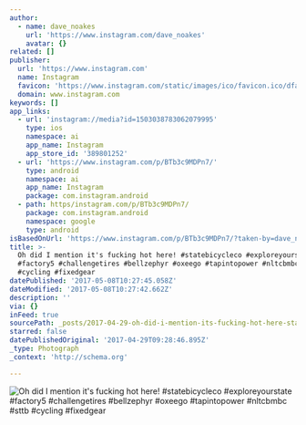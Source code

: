 ```yaml
---
author:
  - name: dave_noakes
    url: 'https://www.instagram.com/dave_noakes'
    avatar: {}
related: []
publisher:
  url: 'https://www.instagram.com'
  name: Instagram
  favicon: 'https://www.instagram.com/static/images/ico/favicon.ico/dfa85bb1fd63.ico'
  domain: www.instagram.com
keywords: []
app_links:
  - url: 'instagram://media?id=1503038783062079995'
    type: ios
    namespace: ai
    app_name: Instagram
    app_store_id: '389801252'
  - url: 'https://www.instagram.com/p/BTb3c9MDPn7/'
    type: android
    namespace: ai
    app_name: Instagram
    package: com.instagram.android
  - path: https/instagram.com/p/BTb3c9MDPn7/
    package: com.instagram.android
    namespace: google
    type: android
isBasedOnUrl: 'https://www.instagram.com/p/BTb3c9MDPn7/?taken-by=dave_noakes'
title: >-
  Oh did I mention it's fucking hot here! #statebicycleco #exploreyourstate
  #factory5 #challengetires #bellzephyr #oxeego #tapintopower #nltcbmbc #sttb
  #cycling #fixedgear
datePublished: '2017-05-08T10:27:45.058Z'
dateModified: '2017-05-08T10:27:42.662Z'
description: ''
via: {}
inFeed: true
sourcePath: _posts/2017-04-29-oh-did-i-mention-its-fucking-hot-here-statebicycleco-exp.md
starred: false
datePublishedOriginal: '2017-04-29T09:28:46.895Z'
_type: Photograph
_context: 'http://schema.org'

---
```

![Oh did I mention it's fucking hot here! #statebicycleco #exploreyourstate #factory5 #challengetires #bellzephyr #oxeego #tapintopower #nltcbmbc #sttb #cycling #fixedgear](https://scontent.cdninstagram.com/t51.2885-15/s640x640/sh0.08/e35/18011405_1300911213357800_8942520801064648704_n.jpg)